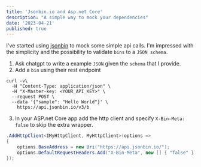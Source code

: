 ```yaml
---
title: 'Jsonbin.io and Asp.net Core'
description: "A simple way to mock your dependencies"
date: '2023-04-21'
published: true
---
```

I've started using [jsonbin](https://jsonbin.io) to mock some simple api calls. I'm impressed with the simplicity and the possibility to validate `bins` to a `JSON schema`. 
1. Ask chatgpt to write a example `JSON` given the `schema` that I provide.
2. Add a `bin` using their rest endpoint
```curl
curl -v\
  -H "Content-Type: application/json" \
  -H "X-Master-key: <YOUR_API_KEY>" \
  --request POST \
  --data '{"sample": "Hello World"}' \
    https://api.jsonbin.io/v3/b
```
3. In your ASP.net Core app add the http client and specify `X-Bin-Meta: false` to skip the extra wrapper.
```c#
.AddHttpClient<IMyHttpClient, MyHttpClient>(options =>
{
    options.BaseAddress = new Uri("https://api.jsonbin.io/");
    options.DefaultRequestHeaders.Add("X-Bin-Meta", new [] { "false" });
});
```
